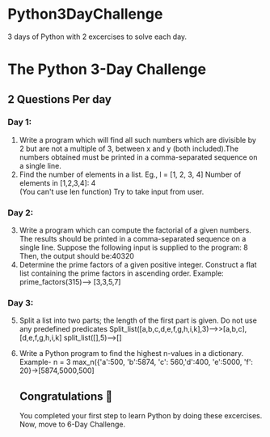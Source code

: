# Python3DayChallenge
3 days of Python with 2 excercises to solve each day. 

# The Python 3-Day Challenge 
## 2 Questions Per day

### Day 1:
1.	Write a program which will find all such numbers which are divisible by 2 but are not a multiple of 3, between x and y (both included).The numbers obtained must be printed in a comma-separated sequence on a single line.
2.	Find the number of elements in a list.  Eg., l = [1, 2, 3, 4] 
    Number of elements in [1,2,3,4]: 4	
    (You can't use len function) Try to take input from user.	

### Day 2:
3.	Write a program which can compute the factorial of a given numbers. The results should be printed in a comma-separated sequence on a single line. Suppose the following input is supplied to the program: 8 Then, the output should be:40320
4.	Determine the prime factors of a given positive integer.
    Construct a flat list containing the prime factors in ascending order. Example:
    prime_factors(315)--> [3,3,5,7]

### Day 3:
5.	Split a list into two parts; the length of the first part is given. Do not use any predefined predicates
    Split_list([a,b,c,d,e,f,g,h,i,k],3)-->>[a,b,c],[d,e,f,g,h,i,k]
    split_list([],5)-->[]

6.	Write a Python program to find the highest n-values in a dictionary.
    Example- n = 3
    max_n({'a':500, 'b':5874, 'c': 560,'d':400, 'e':5000, 'f': 20}->[5874,5000,500]
    
    ## Congratulations 🎉
    You completed your first step to learn Python by doing these excercises. Now, move to 6-Day Challenge.
